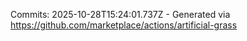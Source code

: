 Commits: 2025-10-28T15:24:01.737Z - Generated via https://github.com/marketplace/actions/artificial-grass
<br>
